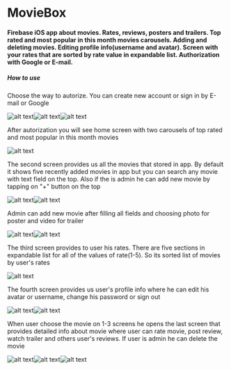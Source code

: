 # MovieBox
#### Firebase iOS app about movies. Rates, reviews, posters and trailers. Top rated and most popular in this month movies carousels. Adding and deleting movies. Editing profile info(username and avatar). Screen with your rates that are sorted by rate value in expandable list. Authorization with Google or E-mail.

##### How to use

Choose the way to autorize. You can create new account or sign in by E-mail or Google

![alt text](https://sun9-30.userapi.com/impg/e7jdc9fIxga27kIWo4tobnUmvFqgJK_th037MQ/Bu3qMExowcs.jpg?size=329x600&quality=96&sign=ecbb8c11429885fda15b034e577c00da&type=album)![alt text](https://sun9-67.userapi.com/impg/UaaMU3SV5cwhO77WMuEcFYsw61Nc0gYg4YInnQ/vBJFKXsqFYI.jpg?size=316x600&quality=96&sign=cec48c458273c11a2a2ba5e332eb40f5&type=album)![alt text](https://sun9-28.userapi.com/impg/PS4NFbmBpe1fJQ8UH9yS_HI2a_HHIoAy39eoLQ/_wZnZ9GHJcM.jpg?size=327x600&quality=96&sign=f16b7353e75ec218c712d1ca32012c45&type=album)

After autorization you will see home screen with two carousels of top rated and most popular in this month movies

![alt text](https://sun9-51.userapi.com/impg/o0OifVrEp3TNrj-AZYQgcHpLUXVzzr7kjiQP0A/z77vY82BJF4.jpg?size=332x600&quality=96&sign=172464b1a86c825977383ac68c5f4b16&type=album)

The second screen provides us all the movies that stored in app. By default it shows five recently added movies in app but you can search any movie with text field on the top. Also if the is admin he can add new movie by tapping on "+" button on the top

![alt text](https://sun9-45.userapi.com/impg/BrwhTd4OEpbzMs11sJBhwEZ8fYfxuPUlPxIkXQ/0Upep_ZRmQA.jpg?size=317x600&quality=96&sign=16b30c5735a1d426cfd0f582cf3e0e0c&type=album)![alt text](https://sun9-11.userapi.com/impg/5XCTjN3AFemju_Gj7w3H5Ci13oeALTDvVTPSYw/pt7f3inAvgA.jpg?size=325x600&quality=96&sign=81c0288f8a2a1da36b31da6ef1c817f3&type=album)

Admin can add new movie after filling all fields and choosing photo for poster and video for trailer

![alt text](https://sun9-15.userapi.com/impg/pJU-I3YZ05WpVrE57mzA5tViwf-Tuc3uPy1pLg/sB5W3pxXt7Y.jpg?size=305x600&quality=96&sign=4f00fa89e48292f503dbe3bfb6ba7274&type=album)![alt text](https://sun1.beltelecom-by-minsk.userapi.com/impg/3_7zd2W8DDss50Qs4nKFOd2-8aXniAzGrudqLQ/x7arZp7uusQ.jpg?size=313x600&quality=96&sign=f3bbb8f5e67d5f707dd88b0f74adb138&type=album)

The third screen provides to user his rates. There are five sections in expandable list for all of the values of rate(1-5). So its sorted list of movies by user's rates

![alt text](https://sun1.beltelecom-by-minsk.userapi.com/impg/7HG9mkorlaBnYuqzoDOzIFxqdeWZkZOxnragzA/pE3QzhcsRz4.jpg?size=329x600&quality=96&sign=8961edfb4606fdc80650e9c0e7ece76d&type=album)

The fourth screen provides us user's profile info where he can edit his avatar or username, change his password or sign out

![alt text](https://sun9-65.userapi.com/impg/bgiZq9kypsRxiae-fBbjWwTNRbEfI0FhCRYf2g/KkqivVHfkmo.jpg?size=315x600&quality=96&sign=63807511ce8b00f57397b870a4f4af44&type=album)![alt text](https://sun9-45.userapi.com/impg/XV_MjSe2yR2d1MLMv4z3JRSLshMTkuU3qZ6LvA/GrCJYhfDIbE.jpg?size=320x600&quality=96&sign=a19c06f7eb5e81db72472aa7412d1372&type=album)

When user choose the movie on 1-3 screens he opens the last screen that provides detailed info about movie where user can rate movie, post review, watch trailer and others user's reviews. If user is admin he can delete the movie

![alt text](https://sun9-54.userapi.com/impg/_mbswQZo3nXHLqlAm6UaofotSnOpBrmU5GvsYA/xEp5GyUq_UU.jpg?size=315x600&quality=96&sign=00847246749423c75ceaf0f11346c015&type=album)![alt text](https://sun9-70.userapi.com/impg/ydGUNLNkHOymvid5lCVZzjyxEgRw1vyGXf5tQA/KJVAfpSUdwM.jpg?size=320x600&quality=96&sign=1f77a5f6c962b17bcdd822f780123df3&type=album)![alt text](https://sun9-19.userapi.com/impg/XD4LBwPrr59iRQAtCGm6pm93DATFOYzaqmAjlw/beXeMULsW5E.jpg?size=316x600&quality=96&sign=0c0cb1ac9b72b34208e90fa3702e0dfc&type=album)

